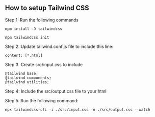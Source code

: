 ## How to setup Tailwind CSS

Step 1: Run the following commands

```
npm install -D tailwindcss

npm tailwindcss init
```

Step 2: Update tailwind.conf.js file to include this line:

```
content: [*.html]
```

Step 3: Create src/input.css to include

```
@tailwind base;
@tailwind components;
@tailwind utilities;
```

Step 4: Include the src/output.css file to your html

Step 5: Run the following command:

```
npx tailwindcss-cli -i ./src/input.css -o ./src/output.css --watch
```